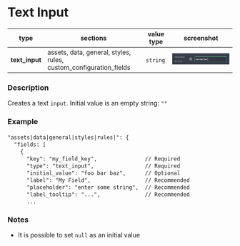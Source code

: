 # Text Input

| type           | sections                                                          | value type | screenshot                          |
| -------------- | ----------------------------------------------------------------- | ---------- | ----------------------------------- |
| **text_input** | assets, data, general, styles, rules, custom_configuration_fields | `string`   | ![img](../../assets/text_input.png) |

### Description

Creates a text `input`. Initial value is an empty string: `""`

### Example

```
"assets|data|general|styles|rules|": {
  "fields: [
    {
      "key": "my_field_key",               // Required
      "type": "text_input",                // Required
      "initial_value": "foo bar baz",      // Optional
      "label": "My Field",                 // Recommended
      "placeholder": "enter some string",  // Recommended
      "label_tooltip": "...",              // Recommended
      ...

```

### Notes

- It is possible to set `null` as an initial value
